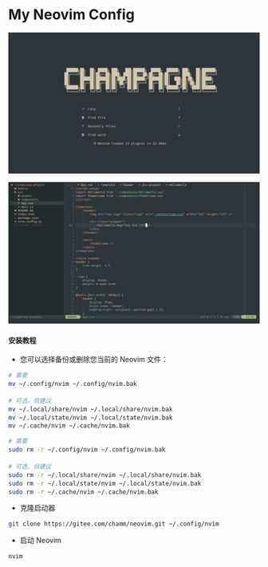 # My Neovim Config

![](./img/start.png)

![](./img/code.png)

#### 安装教程

- 您可以选择备份或删除您当前的 Neovim 文件：
```bash
# 需要
mv ~/.config/nvim ~/.config/nvim.bak

# 可选，但建议
mv ~/.local/share/nvim ~/.local/share/nvim.bak
mv ~/.local/state/nvim ~/.local/state/nvim.bak
mv ~/.cache/nvim ~/.cache/nvim.bak
```

```bash
# 需要
sudo rm -r ~/.config/nvim ~/.config/nvim.bak

# 可选，但建议
sudo rm -r ~/.local/share/nvim ~/.local/share/nvim.bak
sudo rm -r ~/.local/state/nvim ~/.local/state/nvim.bak
sudo rm -r ~/.cache/nvim ~/.cache/nvim.bak
```

- 克隆启动器
```bash
git clone https://gitee.com/chamm/neovim.git ~/.config/nvim
```

- 启动 Neovim
```bash
nvim
```
